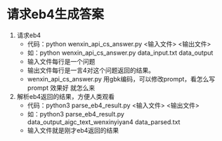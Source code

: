 # 请求eb4生成答案

1. 请求eb4
    - 代码：python wenxin_api_cs_answer.py <输入文件> <输出文件>
    - 如：python wenxin_api_cs_answer.py data_input.txt data_output
    - 输入文件每行是一个问题
    - 输出文件每行是一言4对这个问题返回的结果。
    - wenxin_api_cs_answer.py 用gbk编码，可以修改prompt，看怎么写prompt 效果好 就怎么来
2. 解析eb4返回的结果，方便人类观看
    - 代码：python3 parse_eb4_result.py <输入文件> <输出文件>
    - 如：python3 parse_eb4_result.py data_output_aigc_text_wenxinyiyan4 data_parsed.txt
    - 输入文件就是刚才eb4返回的结果
